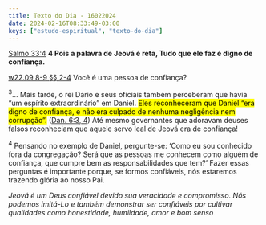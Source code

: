 ```yaml
---
title: Texto do Dia - 16022024
date: 2024-02-16T08:33:49-03:00
keys: ["estudo-espiritual", "texto-do-dia"]
---
```


[Salmo 33:4](https://www.jw.org/finder?wtlocale=T&pub=nwtsty&srctype=wol&bible=19033004&srcid=share) **4 Pois a palavra de Jeová é reta, Tudo que ele faz é digno de confiança.**

[w22.09 8-9 §§ 2-4](https://wol.jw.org/pt/wol/d/r5/lp-t/2022561#h=7:0-11:0) Você é uma pessoa de confiança?

<sup>3</sup>... Mais tarde, o rei Dario e seus oficiais também perceberam que havia “um espírito extraordinário” em Daniel. <mark>Eles reconheceram que Daniel “era digno de confiança, e não era culpado de nenhuma negligência nem corrupção”.</mark> ([Dan. 6:3, 4](https://wol.jw.org/pt/wol/b/r5/lp-t/nwtsty/27/6#study=discover&v=27:6:3-27:6:4)) Até mesmo governantes que adoravam deuses falsos reconheciam que aquele servo leal de Jeová era de confiança!

<sup>4</sup> Pensando no exemplo de Daniel, pergunte-se: ‘Como eu sou conhecido fora da congregação? Será que as pessoas me conhecem como alguém de confiança, que cumpre bem as responsabilidades que tem?’ Fazer essas perguntas é importante porque, se formos confiáveis, nós estaremos trazendo glória ao nosso Pai.

_Jeová é um Deus confiável devido sua veracidade e compromisso. Nós podemos imitá-Lo e também demonstrar ser confiáveis por cultivar qualidades como honestidade, humildade, amor e bom senso_
